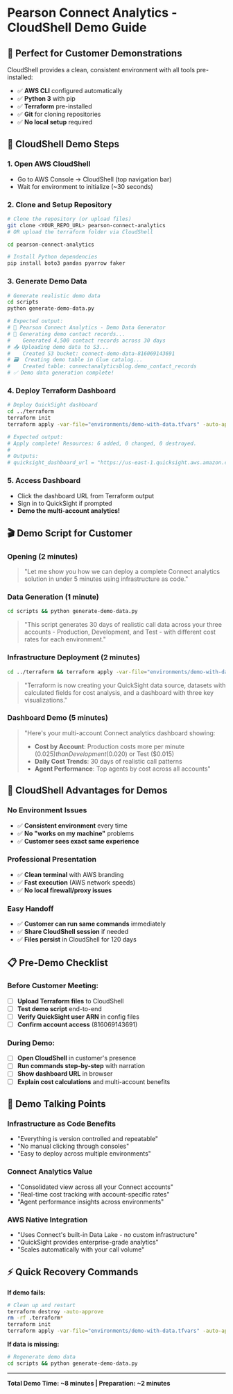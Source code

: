 # Pearson Connect Analytics - CloudShell Demo Guide

## 🎯 **Perfect for Customer Demonstrations**

CloudShell provides a clean, consistent environment with all tools pre-installed:
- ✅ **AWS CLI** configured automatically
- ✅ **Python 3** with pip
- ✅ **Terraform** pre-installed
- ✅ **Git** for cloning repositories
- ✅ **No local setup** required

## 🚀 **CloudShell Demo Steps**

### **1. Open AWS CloudShell**
- Go to AWS Console → CloudShell (top navigation bar)
- Wait for environment to initialize (~30 seconds)

### **2. Clone and Setup Repository**
```bash
# Clone the repository (or upload files)
git clone <YOUR_REPO_URL> pearson-connect-analytics
# OR upload the terraform folder via CloudShell

cd pearson-connect-analytics

# Install Python dependencies
pip install boto3 pandas pyarrow faker
```

### **3. Generate Demo Data**
```bash
# Generate realistic demo data
cd scripts
python generate-demo-data.py

# Expected output:
# 🚀 Pearson Connect Analytics - Demo Data Generator
# 🎲 Generating demo contact records...
#    Generated 4,500 contact records across 30 days
# 📤 Uploading demo data to S3...
#    Created S3 bucket: connect-demo-data-816069143691
# 🗃️  Creating demo table in Glue catalog...
#    Created table: connectanalyticsblog.demo_contact_records
# ✅ Demo data generation complete!
```

### **4. Deploy Terraform Dashboard**
```bash
# Deploy QuickSight dashboard
cd ../terraform
terraform init
terraform apply -var-file="environments/demo-with-data.tfvars" -auto-approve

# Expected output:
# Apply complete! Resources: 6 added, 0 changed, 0 destroyed.
# 
# Outputs:
# quicksight_dashboard_url = "https://us-east-1.quicksight.aws.amazon.com/sn/dashboards/connect-analytics-analytics-dashboard"
```

### **5. Access Dashboard**
- Click the dashboard URL from Terraform output
- Sign in to QuickSight if prompted
- **Demo the multi-account analytics!**

## 🎬 **Demo Script for Customer**

### **Opening (2 minutes)**
> "Let me show you how we can deploy a complete Connect analytics solution in under 5 minutes using infrastructure as code."

### **Data Generation (1 minute)**
```bash
cd scripts && python generate-demo-data.py
```
> "This script generates 30 days of realistic call data across your three accounts - Production, Development, and Test - with different cost rates for each environment."

### **Infrastructure Deployment (2 minutes)**
```bash
cd ../terraform && terraform apply -var-file="environments/demo-with-data.tfvars" -auto-approve
```
> "Terraform is now creating your QuickSight data source, datasets with calculated fields for cost analysis, and a dashboard with three key visualizations."

### **Dashboard Demo (5 minutes)**
> "Here's your multi-account Connect analytics dashboard showing:
> - **Cost by Account**: Production costs more per minute ($0.025) than Development ($0.020) or Test ($0.015)
> - **Daily Cost Trends**: 30 days of realistic call patterns
> - **Agent Performance**: Top agents by cost across all accounts"

## 🔧 **CloudShell Advantages for Demos**

### **No Environment Issues**
- ✅ **Consistent environment** every time
- ✅ **No "works on my machine"** problems
- ✅ **Customer sees exact same experience**

### **Professional Presentation**
- ✅ **Clean terminal** with AWS branding
- ✅ **Fast execution** (AWS network speeds)
- ✅ **No local firewall/proxy issues**

### **Easy Handoff**
- ✅ **Customer can run same commands** immediately
- ✅ **Share CloudShell session** if needed
- ✅ **Files persist** in CloudShell for 120 days

## 📋 **Pre-Demo Checklist**

### **Before Customer Meeting:**
- [ ] **Upload Terraform files** to CloudShell
- [ ] **Test demo script** end-to-end
- [ ] **Verify QuickSight user ARN** in config files
- [ ] **Confirm account access** (816069143691)

### **During Demo:**
- [ ] **Open CloudShell** in customer's presence
- [ ] **Run commands step-by-step** with narration
- [ ] **Show dashboard URL** in browser
- [ ] **Explain cost calculations** and multi-account benefits

## 🎯 **Demo Talking Points**

### **Infrastructure as Code Benefits**
- "Everything is version controlled and repeatable"
- "No manual clicking through consoles"
- "Easy to deploy across multiple environments"

### **Connect Analytics Value**
- "Consolidated view across all your Connect accounts"
- "Real-time cost tracking with account-specific rates"
- "Agent performance insights across environments"

### **AWS Native Integration**
- "Uses Connect's built-in Data Lake - no custom infrastructure"
- "QuickSight provides enterprise-grade analytics"
- "Scales automatically with your call volume"

## ⚡ **Quick Recovery Commands**

**If demo fails:**
```bash
# Clean up and restart
terraform destroy -auto-approve
rm -rf .terraform*
terraform init
terraform apply -var-file="environments/demo-with-data.tfvars" -auto-approve
```

**If data is missing:**
```bash
# Regenerate demo data
cd scripts && python generate-demo-data.py
```

---

**Total Demo Time: ~8 minutes | Preparation: ~2 minutes**